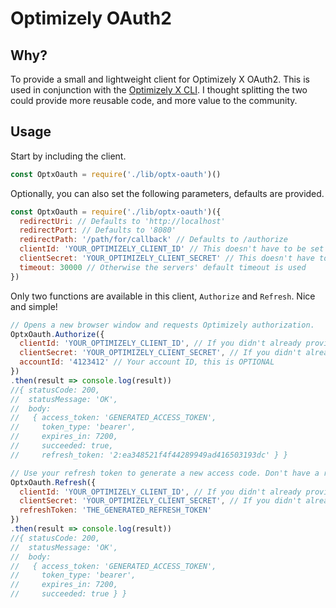# Optimizely OAuth2

## Why?

To provide a small and lightweight client for Optimizely X OAuth2. This is used in conjunction with the [Optimizely X CLI](https://github.com/yjimk/optx-cli). I thought splitting the two could provide more reusable code, and more value to the community.

## Usage

Start by including the client.

```js
const OptxOauth = require('./lib/optx-oauth')()
```

Optionally, you can also set the following parameters, defaults are provided.

```js
const OptxOauth = require('./lib/optx-oauth')({
  redirectUri: // Defaults to 'http://localhost'
  redirectPort: // Defaults to '8080'
  redirectPath: '/path/for/callback' // Defaults to /authorize
  clientId: 'YOUR_OPTIMIZELY_CLIENT_ID' // This doesn't have to be set on initialization
  clientSecret: 'YOUR_OPTIMIZELY_CLIENT_SECRET' // This doesn't have to be set on initialization
  timeout: 30000 // Otherwise the servers' default timeout is used
})
```

Only two functions are available in this client, `Authorize` and `Refresh`. Nice and simple!

```js
// Opens a new browser window and requests Optimizely authorization.
OptxOauth.Authorize({
  clientId: 'YOUR_OPTIMIZELY_CLIENT_ID', // If you didn't already provide it on initialization
  clientSecret: 'YOUR_OPTIMIZELY_CLIENT_SECRET', // If you didn't already provide it on initialization
  accountId: '4123412' // Your account ID, this is OPTIONAL
})
.then(result => console.log(result))
//{ statusCode: 200,
//  statusMessage: 'OK',
//  body:
//   { access_token: 'GENERATED_ACCESS_TOKEN',
//     token_type: 'bearer',
//     expires_in: 7200,
//     succeeded: true,
//     refresh_token: '2:ea348521f4f44289949ad416503193dc' } }

// Use your refresh token to generate a new access code. Don't have a refresh token? OptxOauth.Authorize and start the process over.
OptxOauth.Refresh({
  clientId: 'YOUR_OPTIMIZELY_CLIENT_ID', // If you didn't already provide it on initialization
  clientSecret: 'YOUR_OPTIMIZELY_CLIENT_SECRET', // If you didn't already provide it on initialization
  refreshToken: 'THE_GENERATED_REFRESH_TOKEN'
})
.then(result => console.log(result))
//{ statusCode: 200,
//  statusMessage: 'OK',
//  body:
//   { access_token: 'GENERATED_ACCESS_TOKEN',
//     token_type: 'bearer',
//     expires_in: 7200,
//     succeeded: true } }
```
